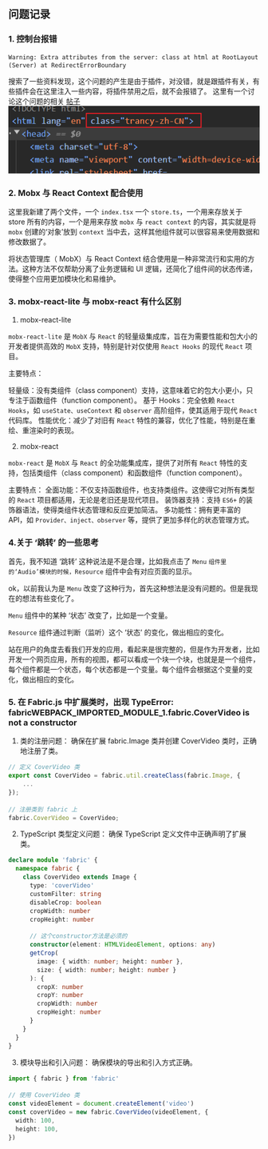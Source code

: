 ## 问题记录

### 1. 控制台报错

```
Warning: Extra attributes from the server: class at html at RootLayout (Server) at RedirectErrorBoundary
```

搜索了一些资料发现，这个问题的产生是由于插件，对没错，就是跟插件有关，有些插件会在这里注入一些内容，将插件禁用之后，就不会报错了。
这里有一个讨论这个问题的相关 [帖子](https://stackoverflow.com/questions/75337953/what-causes-nextjs-warning-extra-attributes-from-the-server-data-new-gr-c-s-c)
![alt text](public/image.png)

### 2. Mobx 与 React Context 配合使用

这里我新建了两个文件，一个 `index.tsx` 一个 `store.ts`，一个用来存放关于 store 所有的内容，一个是用来存放 `mobx` 与 `react context` 的内容，其实就是将 `mobx` 创建的‘对象’放到 `context` 当中去，这样其他组件就可以很容易来使用数据和修改数据了。

将状态管理库（ MobX）与 React Context 结合使用是一种非常流行和实用的方法。这种方法不仅帮助分离了业务逻辑和 UI 逻辑，还简化了组件间的状态传递，使得整个应用更加模块化和易维护。

### 3. mobx-react-lite 与 mobx-react 有什么区别

1. mobx-react-lite

`mobx-react-lite` 是 `MobX` 与 `React` 的轻量级集成库，旨在为需要性能和包大小的开发者提供高效的 `MobX` 支持，特别是针对仅使用 `React Hooks` 的现代 `React` 项目。

主要特点：

轻量级：没有类组件（class component）支持，这意味着它的包大小更小，只专注于函数组件（function component）。
基于 Hooks：完全依赖 `React Hooks`，如 `useState、useContext` 和 `observer` 高阶组件，使其适用于现代 `React` 代码库。
性能优化：减少了对旧有 `React` 特性的兼容，优化了性能，特别是在重绘、重渲染时的表现。

2. mobx-react

`mobx-react` 是 `MobX` 与 `React` 的全功能集成库，提供了对所有 `React` 特性的支持，包括类组件（class component）和函数组件（function component）。

主要特点：
全面功能：不仅支持函数组件，也支持类组件。这使得它对所有类型的 `React` 项目都适用，无论是老旧还是现代项目。
装饰器支持：支持 `ES6+` 的装饰器语法，使得类组件状态管理和反应更加简洁。
多功能性：拥有更丰富的 API，如 `Provider、inject、observer` 等，提供了更加多样化的状态管理方式。

### 4.关于 ‘跳转’ 的一些思考

首先，我不知道 ‘跳转’ 这种说法是不是合理，比如我点击了 `Menu` `组件里的‘Audio’模块的时候，Resource` 组件中会有对应页面的显示。

ok，以前我认为是 `Menu` 改变了这种行为，首先这种想法是没有问题的。但是我现在的想法有些变化了。

`Menu` 组件中的某种 ‘状态’ 改变了，比如是一个变量。

`Resource` 组件通过判断（监听）这个 ‘状态’ 的变化，做出相应的变化。

站在用户的角度去看我们开发的应用，看起来是很完整的，但是作为开发者，比如开发一个网页应用，所有的视图，都可以看成一个块一个块，也就是是一个组件，每个组件都是一个状态，每个状态都是一个变量。每个组件会根据这个变量的变化，做出相应的变化。

### 5. 在 Fabric.js 中扩展类时，出现 TypeError: fabric**WEBPACK_IMPORTED_MODULE_1**.fabric.CoverVideo is not a constructor

1. 类的注册问题：
   确保在扩展 fabric.Image 类并创建 CoverVideo 类时，正确地注册了类。

```ts
// 定义 CoverVideo 类
export const CoverVideo = fabric.util.createClass(fabric.Image, {
    ...
});

// 注册类到 fabric 上
fabric.CoverVideo = CoverVideo;

```

2. TypeScript 类型定义问题：
   确保 TypeScript 定义文件中正确声明了扩展类。

```ts
declare module 'fabric' {
  namespace fabric {
    class CoverVideo extends Image {
      type: 'coverVideo'
      customFilter: string
      disableCrop: boolean
      cropWidth: number
      cropHeight: number

      // 这个constructor方法是必须的
      constructor(element: HTMLVideoElement, options: any)
      getCrop(
        image: { width: number; height: number },
        size: { width: number; height: number }
      ): {
        cropX: number
        cropY: number
        cropWidth: number
        cropHeight: number
      }
    }
  }
}
```

3. 模块导出和引入问题：
   确保模块的导出和引入方式正确。

```ts
import { fabric } from 'fabric'

// 使用 CoverVideo 类
const videoElement = document.createElement('video')
const coverVideo = new fabric.CoverVideo(videoElement, {
  width: 100,
  height: 100,
})
```
